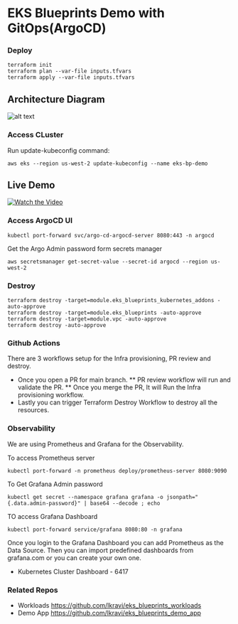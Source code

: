 # EKS Blueprints Demo with GitOps(ArgoCD)

### Deploy
```
terraform init
terraform plan --var-file inputs.tfvars
terraform apply --var-file inputs.tfvars
```

## Architecture Diagram
![alt text](https://github.com/lkravi/eks_blueprints/blob/main/static/eks_bp.png)

### Access CLuster
Run update-kubeconfig command:
```
aws eks --region us-west-2 update-kubeconfig --name eks-bp-demo
```

## Live Demo

[![Watch the Video](https://img.youtube.com/vi/AavVfkZQp4k/maxresdefault.jpg)](https://www.youtube.com/watch?v=AavVfkZQp4k)

### Access ArgoCD UI
```
kubectl port-forward svc/argo-cd-argocd-server 8080:443 -n argocd
```

Get the Argo Admin password form secrets manager
```
aws secretsmanager get-secret-value --secret-id argocd --region us-west-2
```


### Destroy
```
terraform destroy -target=module.eks_blueprints_kubernetes_addons -auto-approve
terraform destroy -target=module.eks_blueprints -auto-approve
terraform destroy -target=module.vpc -auto-approve
terraform destroy -auto-approve
```

### Github Actions
There are 3 workflows setup for the Infra provisioning, PR review and destroy.
* Once you open a PR for main branch.
    ** PR review workflow will run and validate the PR.
    ** Once you merge the PR, It will Run the Infra provisioning workflow.
* Lastly you can trigger Terraform Destroy Workflow to destroy all the resources. 


### Observability

We are using Prometheus and Grafana for the Observability.

To access Prometheus server
```
kubectl port-forward -n prometheus deploy/prometheus-server 8080:9090
```

To Get Grafana Admin password
```
kubectl get secret --namespace grafana grafana -o jsonpath="{.data.admin-password}" | base64 --decode ; echo
```

TO access Grafana Dashboard
```
kubectl port-forward service/grafana 8080:80 -n grafana
```

Once you login to the Grafana Dashboard you can add Prometheus as the Data Source. 
Then you can import predefined dashboards from grafana.com or you can create your own one.
* Kubernetes Cluster Dashboard - 6417

### Related Repos
- Workloads https://github.com/lkravi/eks_blueprints_workloads
- Demo App https://github.com/lkravi/eks_blueprints_demo_app

